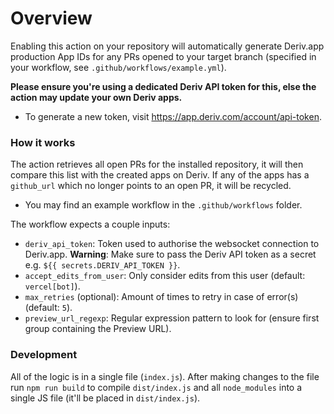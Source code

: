 # Overview

Enabling this action on your repository will automatically generate Deriv.app production App IDs for any PRs opened to your target branch (specified in your workflow, see `.github/workflows/example.yml`).

**Please ensure you're using a dedicated Deriv API token for this, else the action may update your own Deriv apps.**

-   To generate a new token, visit https://app.deriv.com/account/api-token.

### How it works

The action retrieves all open PRs for the installed repository, it will then compare this list with the created apps on Deriv. If any of the apps has a `github_url` which no longer points to an open PR, it will be recycled.

-   You may find an example workflow in the `.github/workflows` folder.

The workflow expects a couple inputs:

-   `deriv_api_token`: Token used to authorise the websocket connection to Deriv.app. **Warning**: Make sure to pass the Deriv API token as a secret e.g. `${{ secrets.DERIV_API_TOKEN }}`.
-   `accept_edits_from_user`: Only consider edits from this user (default: `vercel[bot]`).
-   `max_retries` (optional): Amount of times to retry in case of error(s) (default: `5`).
-   `preview_url_regexp`: Regular expression pattern to look for (ensure first group containing the Preview URL).

### Development

All of the logic is in a single file (`index.js`). After making changes to the file run `npm run build` to compile `dist/index.js` and all `node_modules` into a single JS file (it'll be placed in `dist/index.js`).
